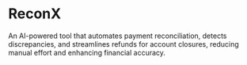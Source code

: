 # ReconX
An AI-powered tool that automates payment reconciliation, detects discrepancies, and streamlines refunds for account closures, reducing manual effort and enhancing financial accuracy.
